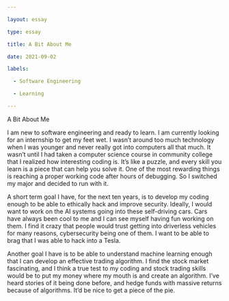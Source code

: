 ```yaml
---

layout: essay

type: essay

title: A Bit About Me

date: 2021-09-02

labels:

  - Software Engineering

  - Learning

---
```


A Bit About Me

I am new to software engineering and ready to learn.  I am currently looking for an internship to get my feet wet.  I wasn’t around too much technology when I was younger and never really got into computers all that much.  It wasn’t until I had taken a computer science course in community college that I realized how interesting coding is.  It’s like a puzzle, and every skill you learn is a piece that can help you solve it.  One of the most rewarding things is reaching a proper working code after hours of debugging.  So I switched my major and decided to run with it.

A short term goal I have, for the next ten years, is to develop my coding enough to be able to ethically hack and improve security.  Ideally, I would want to work on the AI systems going into these self-driving cars.  Cars have always been cool to me and I can see myself having fun working on them.  I find it crazy that people would trust getting into driverless vehicles for many reasons, cybersecurity being one of them.  I want to be able to brag that I was able to hack into a Tesla.   

Another goal I have is to be able to understand machine learning enough that I can develop an effective trading algorithm.  I find the stock market fascinating, and I think a true test to my coding and stock trading skills would be to put my money where my mouth is and create an algorithm.  I’ve heard stories of it being done before, and hedge funds with massive returns because of algorithms.  It’d be nice to get a piece of the pie.

